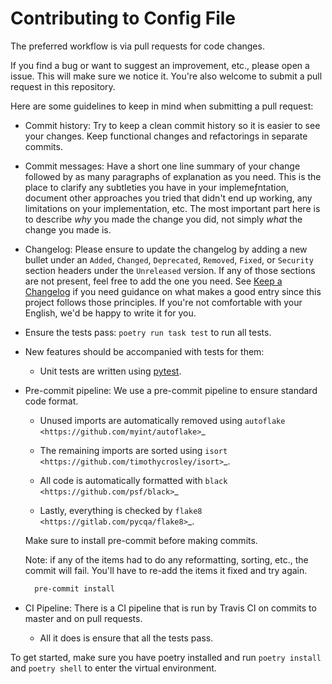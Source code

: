 # Contributing to Config File

The preferred workflow is via pull requests for code changes.

If you find a bug or want to suggest an improvement, etc., please open a issue.
This will make sure we notice it. You're also welcome to submit a pull request in this repository.

Here are some guidelines to keep in mind when submitting a pull request:

- Commit history: Try to keep a clean commit history so it is easier to
  see your changes. Keep functional changes and refactorings in separate commits.

- Commit messages: Have a short one line summary of your change followed by as many
  paragraphs of explanation as you need. This is the place to clarify any subtleties
  you have in your implemeƒntation, document other approaches you tried that didn't
  end up working, any limitations on your implementation, etc. The most important
  part here is to describe _why_ you made the change you did, not simply _what_ the
  change you made is.

- Changelog: Please ensure to update the changelog by adding a new bullet under
  an `Added`, `Changed`, `Deprecated`, `Removed`, `Fixed`, or `Security` section
  headers under the `Unreleased` version. If any of those sections are not present,
  feel free to add the one you need. See
  [Keep a Changelog](https://keepachangelog.com/en/1.0.0/) if you need guidance
  on what makes a good entry since this project follows those principles. If you're
  not comfortable with your English, we'd be happy to write it for you.

- Ensure the tests pass: `poetry run task test` to run all tests.

- New features should be accompanied with tests for them:

  - Unit tests are written using [pytest](https://docs.pytest.org/en/latest/).

- Pre-commit pipeline: We use a pre-commit pipeline to ensure standard code format.

  - Unused imports are automatically removed using `autoflake <https://github.com/myint/autoflake>`\_

  - The remaining imports are sorted using `isort <https://github.com/timothycrosley/isort>`\_.

  - All code is automatically formatted with `black <https://github.com/psf/black>`\_

  - Lastly, everything is checked by `flake8 <https://gitlab.com/pycqa/flake8>`\_.

  Make sure to install pre-commit before making commits.

  Note: if any of the items had to do any reformatting, sorting, etc., the commit will
  fail. You'll have to re-add the items it fixed and try again.

  ```bash
    pre-commit install
  ```

- CI Pipeline: There is a CI pipeline that is run by Travis CI on commits to master and
  on pull requests.

  - All it does is ensure that all the tests pass.

To get started, make sure you have poetry installed and run `poetry install` and
`poetry shell` to enter the virtual environment.
